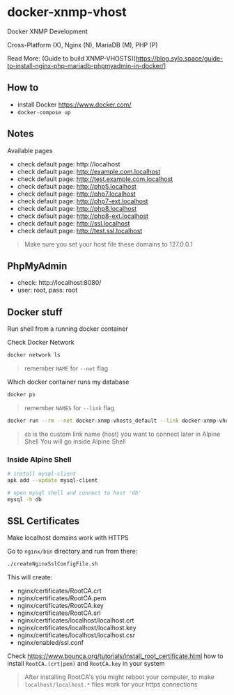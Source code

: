 docker-xnmp-vhost
=================

Docker XNMP Development

Cross-Platform (X), Nginx (N), MariaDB (M), PHP (P)

Read More: (Guide to build XNMP-VHOSTS)[https://blog.sylo.space/guide-to-install-nginx-php-mariadb-phpmyadmin-in-docker/]

## How to

- install Docker https://www.docker.com/
- `docker-compose up`

## Notes

Available pages

- check default page: http://localhost
- check default page: http://example.com.localhost
- check default page: http://test.example.com.localhost
- check default page: http://php5.localhost
- check default page: http://php7.localhost
- check default page: http://php7-ext.localhost
- check default page: http://php8.localhost
- check default page: http://php8-ext.localhost
- check default page: http://ssl.localhost
- check default page: http://test.ssl.localhost

> Make sure you set your host file these domains to 127.0.0.1


## PhpMyAdmin

- check: http://localhost:8080/
- user: root, pass: root

## Docker stuff

Run shell from a running docker container


Check Docker Network

```bash
docker network ls
```

> remember `NAME` for `--net` flag

Which docker container runs my database

```bash
docker ps
```

> remember `NAMES` for `--link` flag

```bash
docker run --rm --net docker-xnmp-vhosts_default --link docker-xnmp-vhosts_db_1:db -it alpine:latest /bin/sh
```

> `db` is the custom link name (host) you want to connect later in Alpine Shell
> You will go inside Alpine Shell

### Inside Alpine Shell

```bash
# install mysql-client
apk add --update mysql-client

# open mysql shell and connect to host 'db'
mysql -h db  
```


## SSL Certificates

Make localhost domains work with HTTPS

Go to `nginx/bin` directory and run from there:

```bash
./createNginxSslConfigFile.sh
```

This will create:

- nginx/certificates/RootCA.crt
- nginx/certificates/RootCA.pem
- nginx/certificates/RootCA.key
- nginx/certificates/RootCA.srl
- nginx/certificates/localhost/localhost.crt
- nginx/certificates/localhost/localhost.key
- nginx/certificates/localhost/localhost.csr
- nginx/enabled/ssl.conf


Check https://www.bounca.org/tutorials/install_root_certificate.html
how to install `RootCA.(crt|pem)` and `RootCA.key` in your system


> After installing RootCA's you might reboot your computer, to make `localhost/localhost.*` files work for your https connections
